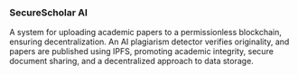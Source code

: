 ### SecureScholar AI

A system for uploading academic papers to a permissionless blockchain, ensuring decentralization. An AI plagiarism detector verifies originality, and papers are published using IPFS, promoting academic integrity, secure document sharing, and a decentralized approach to data storage.